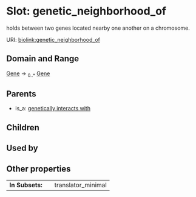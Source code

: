 
# Slot: genetic_neighborhood_of


holds between two genes located nearby one another on a chromosome.

URI: [biolink:genetic_neighborhood_of](https://w3id.org/biolink/vocab/genetic_neighborhood_of)


## Domain and Range

[Gene](Gene.md) &#8594;  <sub>0..\*</sub> [Gene](Gene.md)

## Parents

 *  is_a: [genetically interacts with](genetically_interacts_with.md)

## Children


## Used by


## Other properties

|  |  |  |
| --- | --- | --- |
| **In Subsets:** | | translator_minimal |

